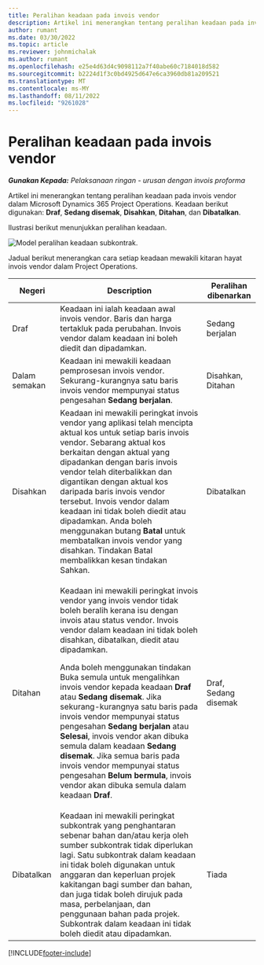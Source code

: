 ```yaml
---
title: Peralihan keadaan pada invois vendor
description: Artikel ini menerangkan tentang peralihan keadaan pada invois vendor dalam Microsoft Dynamics 365 Project Operations.
author: rumant
ms.date: 03/30/2022
ms.topic: article
ms.reviewer: johnmichalak
ms.author: rumant
ms.openlocfilehash: e25e4d63d4c9098112a7f40abe60c7184018d582
ms.sourcegitcommit: b2224d1f3c0bd4925d647e6ca3960db81a209521
ms.translationtype: MT
ms.contentlocale: ms-MY
ms.lasthandoff: 08/11/2022
ms.locfileid: "9261028"
---
```

# <a name="state-transitions-on-a-vendor-invoice"></a>Peralihan keadaan pada invois vendor

_**Gunakan Kepada:** Pelaksanaan ringan - urusan dengan invois proforma_

Artikel ini menerangkan tentang peralihan keadaan pada invois vendor dalam Microsoft Dynamics 365 Project Operations. Keadaan berikut digunakan: **Draf**, **Sedang disemak**, **Disahkan**, **Ditahan**, dan **Dibatalkan**.

Ilustrasi berikut menunjukkan peralihan keadaan.

![Model peralihan keadaan subkontrak.](../media/VI_State_Model.jpg)

Jadual berikut menerangkan cara setiap keadaan mewakili kitaran hayat invois vendor dalam Project Operations.

| Negeri | Description | Peralihan dibenarkan |
| --- | --- | --- |
| Draf | Keadaan ini ialah keadaan awal invois vendor. Baris dan harga tertakluk pada perubahan. Invois vendor dalam keadaan ini boleh diedit dan dipadamkan. | Sedang berjalan |
| Dalam semakan | Keadaan ini mewakili keadaan pemprosesan invois vendor. Sekurang-kurangnya satu baris invois vendor mempunyai status pengesahan **Sedang berjalan**. | Disahkan, Ditahan |
| Disahkan | Keadaan ini mewakili peringkat invois vendor yang aplikasi telah mencipta aktual kos untuk setiap baris invois vendor. Sebarang aktual kos berkaitan dengan aktual yang dipadankan dengan baris invois vendor telah diterbalikkan dan digantikan dengan aktual kos daripada baris invois vendor tersebut. Invois vendor dalam keadaan ini tidak boleh diedit atau dipadamkan. Anda boleh menggunakan butang **Batal** untuk membatalkan invois vendor yang disahkan. Tindakan Batal membalikkan kesan tindakan Sahkan. | Dibatalkan |
| Ditahan | <p>Keadaan ini mewakili peringkat invois vendor yang invois vendor tidak boleh beralih kerana isu dengan invois atau status vendor. Invois vendor dalam keadaan ini tidak boleh disahkan, dibatalkan, diedit atau dipadamkan.</p><p>Anda boleh menggunakan tindakan Buka semula untuk mengalihkan invois vendor kepada keadaan **Draf** atau **Sedang disemak**. Jika sekurang-kurangnya satu baris pada invois vendor mempunyai status pengesahan **Sedang berjalan** atau **Selesai**, invois vendor akan dibuka semula dalam keadaan **Sedang disemak**. Jika semua baris pada invois vendor mempunyai status pengesahan **Belum bermula**, invois vendor akan dibuka semula dalam keadaan **Draf**.</p> | Draf, Sedang disemak |
| Dibatalkan | Keadaan ini mewakili peringkat subkontrak yang penghantaran sebenar bahan dan/atau kerja oleh sumber subkontrak tidak diperlukan lagi. Satu subkontrak dalam keadaan ini tidak boleh digunakan untuk anggaran dan keperluan projek kakitangan bagi sumber dan bahan, dan juga tidak boleh dirujuk pada masa, perbelanjaan, dan penggunaan bahan pada projek. Subkontrak dalam keadaan ini tidak boleh diedit atau dipadamkan. | Tiada |

[!INCLUDE[footer-include](../../includes/footer-banner.md)]
